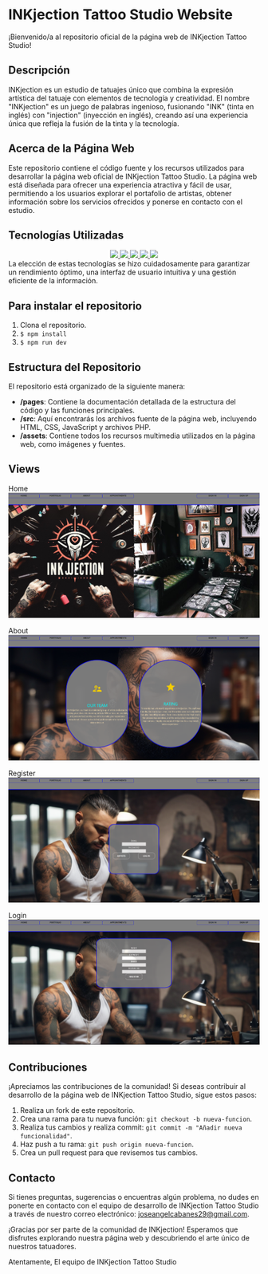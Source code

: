 # INKjection Tattoo Studio Website

¡Bienvenido/a al repositorio oficial de la página web de INKjection Tattoo Studio!

## Descripción

INKjection es un estudio de tatuajes único que combina la expresión artística del tatuaje con elementos de tecnología y creatividad. El nombre "INKjection" es un juego de palabras ingenioso, fusionando "INK" (tinta en inglés) con "injection" (inyección en inglés), creando así una experiencia única que refleja la fusión de la tinta y la tecnología.

## Acerca de la Página Web

Este repositorio contiene el código fuente y los recursos utilizados para desarrollar la página web oficial de INKjection Tattoo Studio. La página web está diseñada para ofrecer una experiencia atractiva y fácil de usar, permitiendo a los usuarios explorar el portafolio de artistas, obtener información sobre los servicios ofrecidos y ponerse en contacto con el estudio.

## Tecnologías Utilizadas

<div align="center">
<a href="https://www.reactjs.com/">
    <img src= "https://img.shields.io/badge/React-20232A?style=for-the-badge&logo=react&logoColor=61DAFB"/>
</a>
<a href="https://developer.mozilla.org/es/docs/Web/JavaScript">
    <img src= "https://img.shields.io/badge/javascipt-EFD81D?style=for-the-badge&logo=javascript&logoColor=black"/>
</a>
<a href="https://nodejs.org/es/">
    <img src= "https://img.shields.io/badge/node.js-026E00?style=for-the-badge&logo=node.js&logoColor=white"/>
</a>
<a href="https://www.expressjs.com/">
    <img src= "https://img.shields.io/badge/Express.js-404D59?style=for-the-badge"/>
</a>
<a href="https://git-scm.com/">
    <img width="10%" src="https://www.vectorlogo.zone/logos/git-scm/git-scm-ar21.svg"/>
</a>
 </div>
La elección de estas tecnologías se hizo cuidadosamente para garantizar un rendimiento óptimo, una interfaz de usuario intuitiva y una gestión eficiente de la información.

## Para instalar el repositorio
1. Clona el repositorio.
2. ` $ npm install `
3. ``` $ npm run dev ```

## Estructura del Repositorio

El repositorio está organizado de la siguiente manera:

- **/pages**: Contiene la documentación detallada de la estructura del código y las funciones principales.
- **/src**: Aquí encontrarás los archivos fuente de la página web, incluyendo HTML, CSS, JavaScript y archivos PHP.
- **/assets**: Contiene todos los recursos multimedia utilizados en la página web, como imágenes y fuentes.

## Views
Home
![Home](./src/img/readme1.png)

About
![About](./src/img/readme2.png)

Register
![Register](./src/img/readme3.png)

Login
![Login](./src/img/readme4.png)


## Contribuciones

¡Apreciamos las contribuciones de la comunidad! Si deseas contribuir al desarrollo de la página web de INKjection Tattoo Studio, sigue estos pasos:

1. Realiza un fork de este repositorio.
2. Crea una rama para tu nueva función: `git checkout -b nueva-funcion`.
3. Realiza tus cambios y realiza commit: `git commit -m "Añadir nueva funcionalidad"`.
4. Haz push a tu rama: `git push origin nueva-funcion`.
5. Crea un pull request para que revisemos tus cambios.

## Contacto

Si tienes preguntas, sugerencias o encuentras algún problema, no dudes en ponerte en contacto con el equipo de desarrollo de INKjection Tattoo Studio a través de nuestro correo electrónico: joseangelcabanes29@gmail.com.

¡Gracias por ser parte de la comunidad de INKjection! Esperamos que disfrutes explorando nuestra página web y descubriendo el arte único de nuestros tatuadores.

Atentamente,
El equipo de INKjection Tattoo Studio
